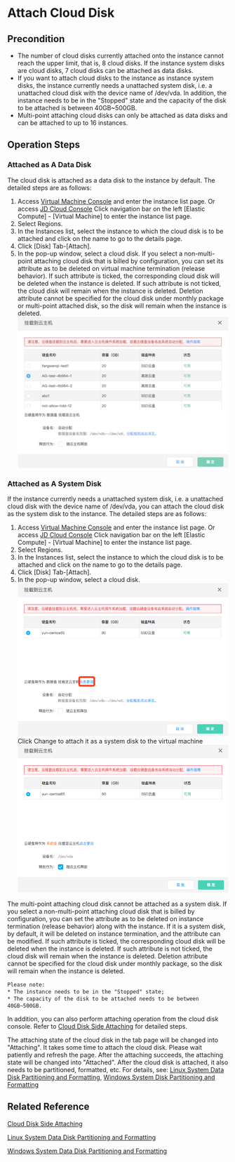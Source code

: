 # Attach Cloud Disk

## Precondition
* The number of cloud disks currently attached onto the instance cannot reach the upper limit, that is, 8 cloud disks. If the instance system disks are cloud disks, 7 cloud disks can be attached as data disks.
* If you want to attach cloud disks to the instance as instance system disks, the instance currently needs a unattached system disk, i.e. a unattached cloud disk with the device name of /dev/vda. In addition, the instance needs to be in the "Stopped" state and the capacity of the disk to be attached is between 40GB~500GB.
* Multi-point attaching cloud disks can only be attached as data disks and can be attached to up to 16 instances.

## Operation Steps

### Attached as A Data Disk

The cloud disk is attached as a data disk to the instance by default. The detailed steps are as follows:

1. Access [Virtual Machine Console](https://cns-console.jdcloud.com/host/compute/list) and enter the instance list page. Or access [JD Cloud Console](https://console.jdcloud.com) Click navigation bar on the left [Elastic Compute] - [Virtual Machine] to enter the instance list page.
2. Select Regions.
3. In the Instances list, select the instance to which the cloud disk is to be attached and click on the name to go to the details page.
4. Click [Disk] Tab-[Attach].
5. In the pop-up window, select a cloud disk. If you select a non-multi-point attaching cloud disk that is billed by configuration, you can set its attribute as to be deleted on virtual machine termination (release behavior). If such attribute is ticked, the corresponding cloud disk will be deleted when the instance is deleted. If such attribute is not ticked, the cloud disk will remain when the instance is deleted. Deletion attribute cannot be specified for the cloud disk under monthly package or multi-point attached disk, so the disk will remain when the instance is deleted. ![](../../../../../image/vm/attachclouddisk.png)

### Attached as A System Disk

If the instance currently needs a unattached system disk, i.e. a unattached cloud disk with the device name of /dev/vda, you can attach the cloud disk as the system disk to the instance. The detailed steps are as follows:
1. Access [Virtual Machine Console](https://cns-console.jdcloud.com/host/compute/list) and enter the instance list page. Or access [JD Cloud Console](https://console.jdcloud.com) Click navigation bar on the left [Elastic Compute] - [Virtual Machine] to enter the instance list page.
2. Select Regions.
3. In the Instances list, select the instance to which the cloud disk is to be attached and click on the name to go to the details page.
4. Click [Disk] Tab-[Attach].
5. In the pop-up window, select a cloud disk. ![](../../../../../image/vm/attachclouddisk1.png)
Click Change to attach it as a system disk to the virtual machine![](../../../../../image/vm/attachclouddisk2.png)

The multi-point attaching cloud disk cannot be attached as a system disk. If you select a non-multi-point attaching cloud disk that is billed by configuration, you can set the attribute as to be deleted on instance termination (release behavior) along with the instance. If it is a system disk, by default, it will be deleted on instance termination, and the attribute can be modified. If such attribute is ticked, the corresponding cloud disk will be deleted when the instance is deleted. If such attribute is not ticked, the cloud disk will remain when the instance is deleted. Deletion attribute cannot be specified for the cloud disk under monthly package, so the disk will remain when the instance is deleted.

	Please note:
	* The instance needs to be in the "Stopped" state;
	* The capacity of the disk to be attached needs to be between 40GB~500GB.

In addition, you can also perform attaching operation from the cloud disk console. Refer to [Cloud Disk Side Attaching]() for detailed steps.

The attaching state of the cloud disk in the tab page will be changed into "Attaching". It takes some time to attach the cloud disk. Please wait patiently and refresh the page. After the attaching succeeds, the attaching state will be changed into "Attached". After the cloud disk is attached, it also needs to be partitioned, formatted, etc. For details, see: [Linux System Data Disk Partitioning and Formatting](), [Windows System Disk Partitioning and Formatting]()


## Related Reference

[Cloud Disk Side Attaching]()

[Linux System Data Disk Partitioning and Formatting]()

[Windows System Data Disk Partitioning and Formatting]()